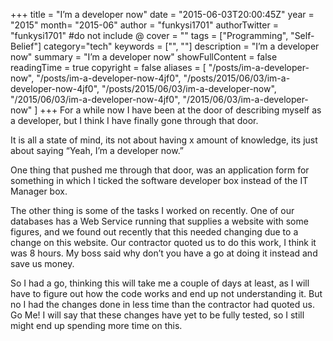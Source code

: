 +++
title = "I’m a developer now"
date = "2015-06-03T20:00:45Z"
year = "2015"
month= "2015-06"
author = "funkysi1701"
authorTwitter = "funkysi1701" #do not include @
cover = ""
tags = ["Programming", "Self-Belief"]
category="tech"
keywords = ["", ""]
description =  "I’m a developer now"
summary = "I’m a developer now"
showFullContent = false
readingTime = true
copyright = false
aliases = [
    "/posts/im-a-developer-now",
    "/posts/im-a-developer-now-4jf0",
    "/posts/2015/06/03/im-a-developer-now-4jf0",
    "/posts/2015/06/03/im-a-developer-now",
    "/2015/06/03/im-a-developer-now-4jf0",
    "/2015/06/03/im-a-developer-now"
]
+++
For a while now I have been at the door of describing myself as a developer, but I think I have finally gone through that door.

It is all a state of mind, its not about having x amount of knowledge, its just about saying “Yeah, I’m a developer now.”

One thing that pushed me through that door, was an application form for something in which I ticked the software developer box instead of the IT Manager box.

The other thing is some of the tasks I worked on recently. One of our databases has a Web Service running that supplies a website with some figures, and we found out recently that this needed changing due to a change on this website. Our contractor quoted us to do this work, I think it was 8 hours. My boss said why don’t you have a go at doing it instead and save us money.

So I had a go, thinking this will take me a couple of days at least, as I will have to figure out how the code works and end up not understanding it. But no I had the changes done in less time than the contractor had quoted us. Go Me! I will say that these changes have yet to be fully tested, so I still might end up spending more time on this.